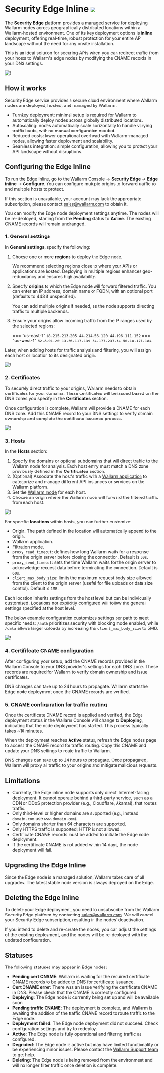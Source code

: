 # Security Edge Inline <a href="../../../about-wallarm/subscription-plans/#security-edge"><img src="../../../images/security-edge-tag.svg" style="border: none;"></a>

The **Security Edge** platform provides a managed service for deploying Wallarm nodes across geographically distributed locations within a Wallarm-hosted environment. One of its key deployment options is **inline** deployment, offering real-time, robust protection for your entire API landscape without the need for any onsite installation.

This is an ideal solution for securing APIs when you can redirect traffic from your hosts to Wallarm's edge nodes by modifying the CNAME records in your DNS settings.

![!](../../images/waf-installation/security-edge/inline/traffic-flow.png)

## How it works

Security Edge service provides a secure cloud environment where Wallarm nodes are deployed, hosted, and managed by Wallarm:

* Turnkey deployment: minimal setup is required for Wallarm to automatically deploy nodes across globally distributed locations.
* Autoscaling: nodes automatically scale horizontally to handle varying traffic loads, with no manual configuration needed.
* Reduced costs: lower operational overhead with Wallarm-managed nodes, allowing faster deployment and scalability.
* Seamless integration: simple configuration, allowing you to protect your API landscape without disruptions.

## Configuring the Edge Inline

To run the Edge inline, go to the Wallarm Console → **Security Edge** → **Edge inline** → **Configure**. You can configure multiple origins to forward traffic to and multiple hosts to protect.

If this section is unavailable, your account may lack the appropriate subscription, please contact sales@wallarm.com to obtain it.

You can modify the Edge node deployment settings anytime. The nodes will be re-deployed, starting from the **Pending** status to **Active**. The existing CNAME records will remain unchanged.

### 1. General settings

In **General settings**, specify the following:

1. Choose one or more **regions** to deploy the Edge node.

    We recommend selecting regions close to where your APIs or applications are hosted. Deploying in multiple regions enhances geo-redundancy and ensures high availability.
1. Specify **origins** to which the Edge node will forward filtered traffic. You can enter an IP address, domain name or FQDN, with an optional port (defaults to 443 if unspecified).

    You can add multiple origins if needed, as the node supports directing traffic to multiple backends.
1. Ensure your origins allow incoming traffic from the IP ranges used by the selected regions:

    === "us-east-1"
        ```
        18.215.213.205
        44.214.56.120
        44.196.111.152
        ```
    === "us-west-1"
        ```
        52.8.91.20
        13.56.117.139
        54.177.237.34
        50.18.177.184
        ```

Later, when adding hosts for traffic analysis and filtering, you will assign each host or location to its designated origin.

![!](../../images/waf-installation/security-edge/inline/general-settings-section.png)

### 2. Certificates

To securely direct traffic to your origins, Wallarm needs to obtain certificates for your domains. These certificates will be issued based on the DNS zones you specify in the **Certificates** section.

Once configuration is complete, Wallarm will provide a CNAME for each DNS zone. Add this CNAME record to your DNS settings to verify domain ownership and complete the certificate issuance process.

![!](../../images/waf-installation/security-edge/inline/certificates.png)

### 3. Hosts

In the **Hosts** section:

1. Specify the domains or optional subdomains that will direct traffic to the Wallarm node for analysis. Each host entry must match a DNS zone previously defined in the **Certificates** section.
1. (Optional) Associate the host's traffic with a [Wallarm application](../../user-guides/settings/applications.md) to categorize and manage different API instances or services on the Wallarm platform.
1. Set the [Wallarm mode](../../admin-en/configure-wallarm-mode.md) for each host.
1. Choose an origin where the Wallarm node will forward the filtered traffic from each host.

![!](../../images/waf-installation/security-edge/inline/hosts.png)

For specific **locations** within hosts, you can further customize:

* Origin. The path defined in the location will automatically append to the origin.
* Wallarm application.
* Filtration mode.
* `proxy_read_timeout`: defines how long Wallarm waits for a response from the origin server before closing the connection. Default is `60s`.
* `proxy_send_timeout`: sets the time Wallarm waits for the origin server to acknowledge request data before terminating the connection. Default is `60s`.
* `client_max_body_size`: limits the maximum request body size allowed from the client to the origin server (useful for file uploads or data size control). Default is `1MB`.

Each location inherits settings from the host level but can be individually customized. Locations not explicitly configured will follow the general settings specified at the host level.

The below example configuration customizes settings per path to meet specific needs: `/auth` prioritizes security with blocking mode enabled, while `/data` allows larger uploads by increasing the `client_max_body_size` to 5MB.

![!](../../images/waf-installation/security-edge/inline/locations.png)

### 4. Certififcate CNAME configuration

After configuring your setup, add the CNAME records provided in the Wallarm Console to your DNS provider's settings for each DNS zone. These records are required for Wallarm to verify domain ownership and issue certificates.

DNS changes can take up to 24 hours to propagate. Wallarm starts the Edge node deployment once the CNAME records are verified.

### 5. CNAME configuration for traffic routing

Once the certificate CNAME record is applied and verified, the Edge deployment status in the Wallarm Console will change to **Deploying**, indicating that the node deployment has started. This process typically takes ~10 minutes.

When the deployment reaches **Active** status, refresh the Edge nodes page to access the CNAME record for traffic routing. Copy this CNAME and update your DNS settings to route traffic to Wallarm.

DNS changes can take up to 24 hours to propagate. Once propagated, Wallarm will proxy all traffic to your origins and mitigate malicious requests.

## Limitations

* Currently, the Edge inline node supports only direct, Internet-facing deployment. It cannot operate behind a third-party service, such as a CDN or DDoS protection provider (e.g., Cloudflare, Akamai), that routes traffic.
* Only third-level or higher domains are supported (e.g., instead `domain.com` use `www.domain.com`).
* Only domains shorter than 64 characters are supported.
* Only HTTPS traffic is supported; HTTP is not allowed.
* Certificate CNAME records must be added to initiate the Edge node deployment.
* If the certificate CNAME is not added within 14 days, the node deployment will fail.

## Upgrading the Edge Inline

Since the Edge node is a managed solution, Wallarm takes care of all upgrades. The latest stable node version is always deployed on the Edge.

## Deleting the Edge Inline

To delete your Edge deployment, you need to unsubscribe from the Wallarm Security Edge platform by contacting sales@wallarm.com. We will cancel your Security Edge subscription, resulting in the nodes' deactivation.

If you intend to delete and re-create the nodes, you can adjust the settings of the existing deployment, and the nodes will be re-deployed with the updated configuration.

## Statuses

The following statuses may appear in Edge nodes:

* **Pending cert CNAME**: Wallarm is waiting for the required certificate CNAME records to be added to DNS for certificate issuance.
* **Cert CNAME error**: There was an issue verifying the certificate CNAME in DNS. Please check that the CNAME is correctly configured.
* **Deploying**: The Edge node is currently being set up and will be available soon.
* **Pending traffic CNAME**: The deployment is complete, and Wallarm is awaiting the addition of the traffic CNAME record to route traffic to the Edge node.
* **Deployment failed**: The Edge node deployment did not succeed. Check configuration settings and try to redeploy.
* **Active**: The Edge node is fully operational and filtering traffic as configured.
* **Degraded**: The Edge node is active but may have limited functionality or be experiencing minor issues. Please contact the [Wallarm Support team](https://support.wallarm.com) to get help.
* **Deleting**: The Edge node is being removed from the environment and will no longer filter traffic once deletion is complete.

